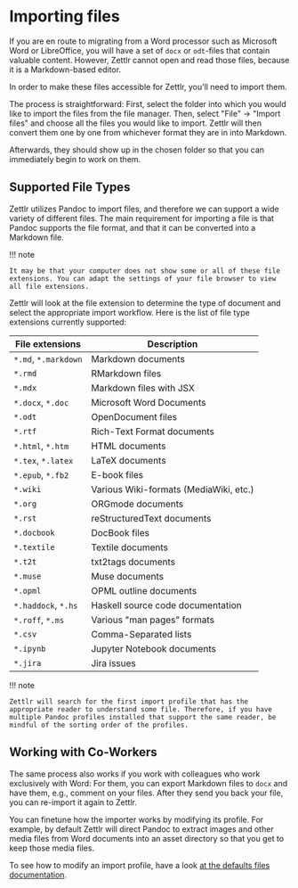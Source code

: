 # Importing files

If you are en route to migrating from a Word processor such as Microsoft Word or LibreOffice, you will have a set of `docx` or `odt`-files that contain valuable content. However, Zettlr cannot open and read those files, because it is a Markdown-based editor.

In order to make these files accessible for Zettlr, you'll need to import them.

The process is straightforward: First, select the folder into which you would like to import the files from the file manager. Then, select "File" &rarr; "Import files" and choose all the files you would like to import. Zettlr will then convert them one by one from whichever format they are in into Markdown.

Afterwards, they should show up in the chosen folder so that you can immediately begin to work on them.

## Supported File Types

Zettlr utilizes Pandoc to import files, and therefore we can support a wide variety of different files. The main requirement for importing a file is that Pandoc supports the file format, and that it can be converted into a Markdown file.

!!! note

    It may be that your computer does not show some or all of these file extensions. You can adapt the settings of your file browser to view all file extensions.

Zettlr will look at the file extension to determine the type of document and select the appropriate import workflow. Here is the list of file type extensions currently supported:

| File extensions      | Description                            |
|----------------------|----------------------------------------|
| `*.md`, `*.markdown` | Markdown documents                     |
| `*.rmd`              | RMarkdown files                        |
| `*.mdx`              | Markdown files with JSX                |
| `*.docx`, `*.doc`    | Microsoft Word Documents               |
| `*.odt`              | OpenDocument files                     |
| `*.rtf`              | Rich-Text Format documents             |
| `*.html`, `*.htm`    | HTML documents                         |
| `*.tex`, `*.latex`   | LaTeX documents                        |
| `*.epub`, `*.fb2`    | E-book files                           |
| `*.wiki`             | Various Wiki-formats (MediaWiki, etc.) |
| `*.org`              | ORGmode documents                      |
| `*.rst`              | reStructuredText documents             |
| `*.docbook`          | DocBook files                          |
| `*.textile`          | Textile documents                      |
| `*.t2t`              | txt2tags documents                     |
| `*.muse`             | Muse documents                         |
| `*.opml`             | OPML outline documents                 |
| `*.haddock`, `*.hs`  | Haskell source code documentation      |
| `*.roff`, `*.ms`     | Various "man pages" formats            |
| `*.csv`              | Comma-Separated lists                  |
| `*.ipynb`            | Jupyter Notebook documents             |
| `*.jira`             | Jira issues                            |

!!! note

    Zettlr will search for the first import profile that has the appropriate reader to understand some file. Therefore, if you have multiple Pandoc profiles installed that support the same reader, be mindful of the sorting order of the profiles.

## Working with Co-Workers

The same process also works if you work with colleagues who work exclusively with Word: For them, you can export Markdown files to `docx` and have them, e.g., comment on your files. After they send you back your file, you can re-import it again to Zettlr.

You can finetune how the importer works by modifying its profile. For example, by default Zettlr will direct Pandoc to extract images and other media files from Word documents into an asset directory so that you get to keep those media files.

To see how to modify an import profile, have a look [at the defaults files documentation](../advanced/defaults-files.md).
